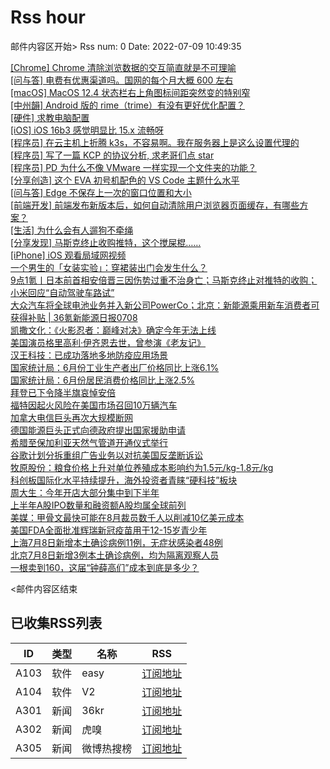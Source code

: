# Rss hour

邮件内容区开始>
Rss num: 0  Date: 2022-07-09 10:49:35 <br/>

<a href='https://www.v2ex.com/t/865068#reply4'>[Chrome] Chrome 清除浏览数据的交互简直就是不可理喻</a><br/>
<a href='https://www.v2ex.com/t/865067#reply2'>[问与答] 电费有优惠渠道吗。国网的每个月大概 600 左右</a><br/>
<a href='https://www.v2ex.com/t/865065#reply1'>[macOS] MacOS 12.4 状态栏右上角图标间距突然变的特别窄</a><br/>
<a href='https://www.v2ex.com/t/865064#reply0'>[中州韻] Android 版的 rime（trime）有没有更好优化配置？</a><br/>
<a href='https://www.v2ex.com/t/865063#reply0'>[硬件] 求教电脑配置</a><br/>
<a href='https://www.v2ex.com/t/865062#reply2'>[iOS] iOS 16b3 感觉明显比 15.x 流畅呀</a><br/>
<a href='https://www.v2ex.com/t/865061#reply1'>[程序员] 在云主机上折腾 k3s，不容易啊。我在服务器上是这么设置代理的</a><br/>
<a href='https://www.v2ex.com/t/865059#reply2'>[程序员] 写了一篇 KCP 的协议分析, 求老哥们点 star</a><br/>
<a href='https://www.v2ex.com/t/865058#reply1'>[程序员] PD 为什么不像 VMware 一样实现一个文件夹的功能？</a><br/>
<a href='https://www.v2ex.com/t/865056#reply1'>[分享创造] 这个 EVA 初号机配色的 VS Code 主题什么水平</a><br/>
<a href='https://www.v2ex.com/t/865054#reply3'>[问与答] Edge 不保存上一次的窗口位置和大小</a><br/>
<a href='https://www.v2ex.com/t/865053#reply6'>[前端开发] 前端发布新版本后，如何自动清除用户浏览器页面缓存，有哪些方案？</a><br/>
<a href='https://www.v2ex.com/t/865052#reply22'>[生活] 为什么会有人遛狗不牵绳</a><br/>
<a href='https://www.v2ex.com/t/865051#reply23'>[分享发现] 马斯克终止收购推特，这个搅屎棍……</a><br/>
<a href='https://www.v2ex.com/t/865050#reply12'>[iPhone] iOS 观看局域网视频</a><br/>
<a href='https://36kr.com/p/1818707417280130'>一个男生的「女装实验」：穿裙装出门会发生什么？</a><br/>
<a href='https://36kr.com/p/1819547876109959'>9点1氪丨日本前首相安倍晋三因伤势过重不治身亡；​马斯克终止对推特的收购；小米回应“自动驾驶车路试”</a><br/>
<a href='https://36kr.com/p/1818630172142979'>大众汽车将全球电池业务并入新公司PowerCo；北京：新能源乘用新车消费者可获得补贴 | 36氪新能源日报0708</a><br/>
<a href='https://36kr.com/newsflashes/1819649154346375'>凯撒文化：《火影忍者：巅峰对决》确定今年无法上线</a><br/>
<a href='https://36kr.com/newsflashes/1819605429611905'>美国演员格里高利·伊齐恩去世，曾参演《老友记》</a><br/>
<a href='https://36kr.com/newsflashes/1819600529304960'>汉王科技：已成功落地多地防疫应用场景</a><br/>
<a href='https://36kr.com/newsflashes/1819597122711168'>国家统计局：6月份工业生产者出厂价格同比上涨6.1%</a><br/>
<a href='https://36kr.com/newsflashes/1819592671260296'>国家统计局：6月份居民消费价格同比上涨2.5%</a><br/>
<a href='https://36kr.com/newsflashes/1819582106135939'>拜登已下令降半旗哀悼安倍</a><br/>
<a href='https://36kr.com/newsflashes/1819579172400512'>福特因起火风险在美国市场召回10万辆汽车</a><br/>
<a href='https://36kr.com/newsflashes/1819577796357507'>加拿大电信巨头再次大规模断网</a><br/>
<a href='https://36kr.com/newsflashes/1819575527616128'>德国能源巨头正式向德政府提出国家援助申请</a><br/>
<a href='https://36kr.com/newsflashes/1819573619355270'>希腊至保加利亚天然气管道开通仪式举行</a><br/>
<a href='https://36kr.com/newsflashes/1819571536473730'>谷歌计划分拆重组广告业务以对抗美国反垄断诉讼</a><br/>
<a href='https://36kr.com/newsflashes/1819568627690884'>牧原股份：粮食价格上升对单位养殖成本影响约为1.5元/kg-1.8元/kg</a><br/>
<a href='https://36kr.com/newsflashes/1819567032577417'>科创板国际化水平持续提升，海外投资者青睐“硬科技”板块</a><br/>
<a href='https://36kr.com/newsflashes/1819565552168578'>周大生：今年开店大部分集中到下半年</a><br/>
<a href='https://36kr.com/newsflashes/1819563494747779'>上半年A股IPO数量和融资额A股均属全球前列</a><br/>
<a href='https://36kr.com/newsflashes/1819562566676104'>美媒：甲骨文最快可能在8月裁员数千人以削减10亿美元成本</a><br/>
<a href='https://36kr.com/newsflashes/1819561054367366'>美国FDA全面批准辉瑞新冠疫苗用于12-15岁青少年</a><br/>
<a href='https://36kr.com/newsflashes/1819558783610496'>上海7月8日新增本土确诊病例11例，无症状感染者48例</a><br/>
<a href='https://36kr.com/newsflashes/1819557140639104'>北京7月8日新增3例本土确诊病例，均为隔离观察人员</a><br/>
<a href='http://www.huxiu.com/article/603258.html?f=wangzhan'>一根卖到160，这届“钟薛高们”成本到底是多少？</a><br/>


<邮件内容区结束

## 已收集RSS列表

| ID | 类型 | 名称  | RSS  |
| -- | -- | -- | -- | 
| A103  | 软件 | easy | [订阅地址](http://rsshub.v2fy.com:1200/weibo/user/1088413295) |
| A104  | 软件 | V2  | [订阅地址](http://www.v2ex.com/index.xml) |
| A301  | 新闻 | 36kr | [订阅地址](https://www.36kr.com/feed) |
| A302  | 新闻 | 虎嗅 | [订阅地址](https://www.huxiu.com/rss/0.xml) |
| A305  | 新闻 | 微博热搜榜 | [订阅地址](https://rsshub.app/weibo/search/hot) |
